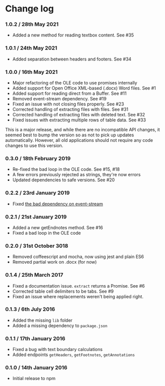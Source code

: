 # Change log

### 1.0.2 / 28th May 2021

 * Added a new method for reading textbox content. See #35
 
### 1.0.1 / 24th May 2021

 * Added separation between headers and footers. See #34
 
### 1.0.0 / 16th May 2021

 * Major refactoring of the OLE code to use promises internally
 * Added support for Open Office XML-based (.docx) Word files. See #1
 * Added support for reading direct from a Buffer. See #11
 * Removed event-stream dependency. See #19
 * Fixed an issue with not closing files properly. See #23
 * Corrected handling of extracting files with files. See #31
 * Corrected handling of extracting files with deleted text. See #32
 * Fixed issues with extracting multiple rows of table data. See #33 

This is a major release, and while there are no incompatible API changes, 
it seemed best to bump the version so as not to pick up updates automatically.
However, all old applications should not require any code changes to use
this version.

### 0.3.0 / 18th February 2019

 * Re-fixed the bad loop in the OLE code. See #15, #18
 * A few errors previously rejected as strings, they're now errors
 * Updated dependencies to safe versions. See #20


### 0.2.2 / 23rd January 2019

 * Fixed [the bad dependency on event-stream](https://github.com/dominictarr/event-stream/issues/116)


### 0.2.1 / 21st January 2019

 * Added a new getEndnotes method. See #16
 * Fixed a bad loop in the OLE code


### 0.2.0 / 31st October 3018

 * Removed coffeescript and mocha, now using jest and plain ES6
 * Removed partial work on .docx (for now)


### 0.1.4 / 25th March 2017

 * Fixed a documentation issue. `extract` returns a Promise. See #6
 * Corrected table cell delimiters to be tabs. See #9
 * Fixed an issue where replacements weren't being applied right. 


### 0.1.3 / 6th July 2016

 * Added the missing `lib` folder
 * Added a missing dependency to `package.json`


### 0.1.1 / 17th January 2016

 * Fixed a bug with text boundary calculations
 * Added endpoints `getHeaders`, `getFootnotes`, `getAnnotations`


### 0.1.0 / 14th January 2016

 * Initial release to npm
